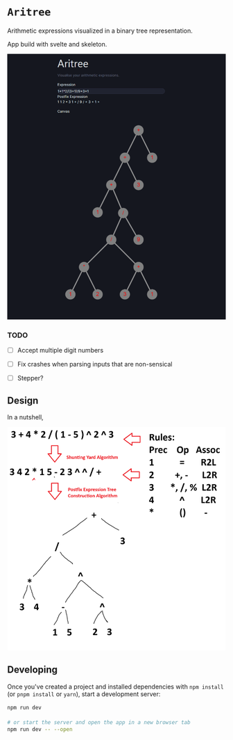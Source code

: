 # `Aritree`

Arithmetic expressions visualized in a binary tree representation.

App build with svelte and skeleton.

![](./.github/aritree_page.png)

### TODO

- [ ] Accept multiple digit numbers
- [ ] Fix crashes when parsing inputs that are non-sensical
- [ ] Stepper?


## Design

In a nutshell,

![](./.github/aritree_design.png)

## Developing

Once you've created a project and installed dependencies with `npm install` (or `pnpm install` or `yarn`), start a development server:

```bash
npm run dev

# or start the server and open the app in a new browser tab
npm run dev -- --open
```

